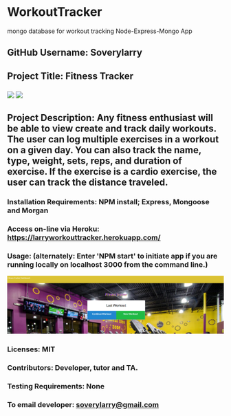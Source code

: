 # WorkoutTracker
mongo database for workout tracking
Node-Express-Mongo App


## GitHub Username:   Soverylarry

## Project Title:     Fitness Tracker
### <img src= "https://img.shields.io/github/languages/count/soverylarry/EmployeeTracker">  <img src="https://img.shields.io/github/license/soverylarry/EmployeeTracker">

## Project Description: Any fitness enthusiast will be able to view create and track daily workouts. The user can log multiple exercises in a workout on a given day. You can also track the name, type, weight, sets, reps, and duration of exercise. If the exercise is a cardio exercise, the user can track the distance traveled.

### Installation Requirements: NPM install; Express, Mongoose and Morgan

### Access on-line via Heroku:  https://larryworkouttracker.herokuapp.com/

### Usage:   (alternately: Enter 'NPM start' to initiate app if you are running locally on localhost 3000 from the command line.)

<img alt="D'oh!" src="https://github.com/soverylarry/WorkoutTracker/blob/master/public/img/fitness%20tracker.PNG">

### Licenses: MIT
### Contributors:         Developer, tutor and TA.
### Testing Requirements: None

### To email developer: soverylarry@gmail.com

